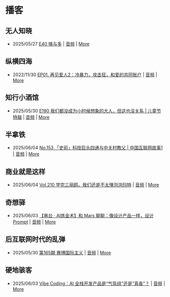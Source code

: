 # 播客

## 无人知晓
- 2025/05/27 [E40 够与多](https://www.xiaoyuzhoufm.com/episode/682ecd8b457b22ce0df770c2) | [音频](https://dts-api.xiaoyuzhoufm.com/track/611719d3cb0b82e1df0ad29e/682ecd8b457b22ce0df770c2/media.xyzcdn.net/611719d3cb0b82e1df0ad29e/lqx1UHbtbLPSGlAcSjWewCS8fYg0.m4a) | [More](channels/%E6%97%A0%E4%BA%BA%E7%9F%A5%E6%99%93.md)

## 纵横四海
- 2022/11/30 [EP01. 再见爱人2：冷暴力，攻击狂，和爱的共同账户](https://www.ximalaya.com/sound/592716797) | [音频](https://aod.cos.tx.xmcdn.com/storages/26c6-audiofreehighqps/E9/4E/GKwRIUEHXOodAq7-QQHYdhCw-aacv2-48K.m4a) | [More](channels/%E7%BA%B5%E6%A8%AA%E5%9B%9B%E6%B5%B7.md)

## 知行小酒馆
- 2025/05/30 [E190 我们都没成为小时候想象的大人，但这也没关系 | 儿童节特辑](https://www.xiaoyuzhoufm.com/episode/6838213638dcc57c6496961e) | [音频](https://dts-api.xiaoyuzhoufm.com/track/6013f9f58e2f7ee375cf4216/6838213638dcc57c6496961e/media.xyzcdn.net/6013f9f58e2f7ee375cf4216/luY8eFU7P2hoayn_zYUcZ-wybVP1.m4a) | [More](channels/%E7%9F%A5%E8%A1%8C%E5%B0%8F%E9%85%92%E9%A6%86.md)

## 半拿铁
- 2025/06/04 [No.153 「史前」科技巨头四通与中关村教父 | 中国互联网故事1](https://www.ximalaya.com/sound/863119335) | [音频](https://tk.wavpub.com/WPDL_jTdMHjSFWTkKmKfdLnQArWBedQYHahsHCAHckebEpFFyugNgePazXjyxYf-25.m4a) | [More](channels/%E5%8D%8A%E6%8B%BF%E9%93%81.md)

## 商业就是这样
- 2025/06/04 [Vol.210 学完三丽鸥，我们还是不太懂泡泡玛特](https://www.ximalaya.com/sound/864103906) | [音频](https://aod.cos.tx.xmcdn.com/storages/9fee-audiofreehighqps/EC/4C/GKwRIJEMFh_cAV9OhgO_4qTW.m4a) | [More](channels/%E5%95%86%E4%B8%9A%E5%B0%B1%E6%98%AF%E8%BF%99%E6%A0%B7.md)

## 奇想驿
- 2025/06/03 [【串台 · AI炼金术】和 Mars 聊聊：像设计产品一样，设计 Prompt](https://www.xiaoyuzhoufm.com/episode/683f048f31215eb506235c98) | [音频](https://dts-api.xiaoyuzhoufm.com/track/6034daea97755b8fc9c66480/683f048f31215eb506235c98/media.xyzcdn.net/6034daea97755b8fc9c66480/lkYD8TdPEbmFXBVAPx0iI534wdU_.m4a) | [More](channels/%E5%A5%87%E6%83%B3%E9%A9%BF.md)

## 后互联网时代的乱弹
- 2025/05/30 [第165期 赛博国际主义](https://hosting.wavpub.cn/pie/ep165/) | [音频](https://tk.wavpub.com/WPDL_DWcMLjSwhMLZsAzcaaRKrZnSwbuVgdURACwaADfjmgQGXmzLHzDkdUnxtT-0b.mp3) | [More](channels/%E5%90%8E%E4%BA%92%E8%81%94%E7%BD%91%E6%97%B6%E4%BB%A3%E7%9A%84%E4%B9%B1%E5%BC%B9.md)

## 硬地骇客
- 2025/06/03 [Vibe Coding：AI 全栈开发产品是“气氛组”还是“真香”？](https://www.xiaoyuzhoufm.com/episode/683f053331215eb50623804e) | [音频](https://dts-api.xiaoyuzhoufm.com/track/640ee2438be5d40013fe4a87/683f053331215eb50623804e/media.xyzcdn.net/640ee2438be5d40013fe4a87/loe7B1JezeEdgI90REvIMYRHSNZG.m4a) | [More](channels/%E7%A1%AC%E5%9C%B0%E9%AA%87%E5%AE%A2.md)

